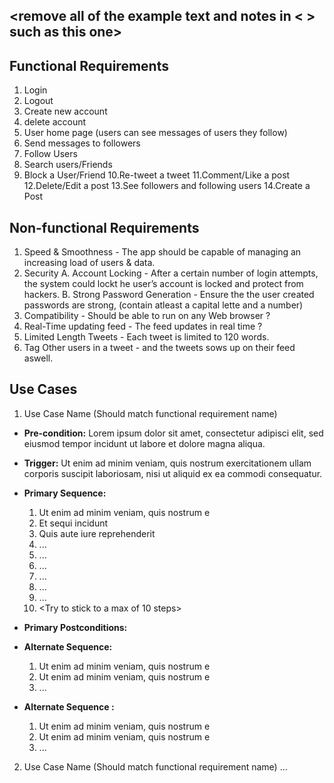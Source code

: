 ## <remove all of the example text and notes in < > such as this one>

## Functional Requirements

1. Login
2. Logout
3. Create new account
4. delete account
5. User home page (users can see messages of users they follow)
6. Send messages to followers
7. Follow Users
8. Search users/Friends
9. Block a User/Friend
10.Re-tweet a tweet
11.Comment/Like a post
12.Delete/Edit a post
13.See followers and following users
14.Create a Post


## Non-functional Requirements

1. Speed & Smoothness - The app should be capable of managing an increasing load of users & data. 
2. Security
    A. Account Locking - After a certain number of login attempts, the system could lockt he user’s account is locked and protect from hackers.
    B. Strong Password Generation - Ensure the the user created passwords are strong, (contain atleast a capital lette and a number)
3. Compatibility - Should be able to run on any Web browser ?
4. Real-Time updating feed - The feed updates in real time ?
5. Limited Length Tweets - Each tweet is limited to 120 words. 
6. Tag Other users in a tweet - and the tweets sows up on their feed aswell. 


## Use Cases

1. Use Case Name (Should match functional requirement name)
- **Pre-condition:** <can be a list or short description> Lorem ipsum dolor sit amet, consectetur adipisci elit, sed eiusmod tempor incidunt ut labore et dolore magna aliqua.

- **Trigger:** <can be a list or short description> Ut enim ad minim veniam, quis nostrum exercitationem ullam corporis suscipit laboriosam, nisi ut aliquid ex ea commodi consequatur. 

- **Primary Sequence:**
  
  1. Ut enim ad minim veniam, quis nostrum e
  2. Et sequi incidunt 
  3. Quis aute iure reprehenderit
  4. ... 
  5. ...
  6. ...
  7. ...
  8. ...
  9. ...
  10. <Try to stick to a max of 10 steps>

- **Primary Postconditions:** <can be a list or short description> 

- **Alternate Sequence:** <you can have more than one alternate sequence to describe multiple issues that may arise>
  
  1. Ut enim ad minim veniam, quis nostrum e
  2. Ut enim ad minim veniam, quis nostrum e
  3. ...

- **Alternate Sequence <optional>:** <you can have more than one alternate sequence to describe multiple issues that may arise>
  
  1. Ut enim ad minim veniam, quis nostrum e
  2. Ut enim ad minim veniam, quis nostrum e
  3. ...
2. Use Case Name (Should match functional requirement name)
   ...
